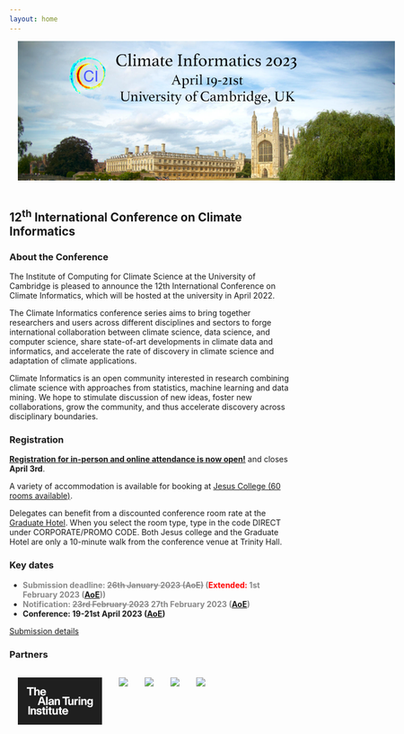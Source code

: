 ```yaml
---
layout: home
---
```

<style>
#logo-container {
    margin: 0 auto;
    width: 70vw;
	padding: 15px;
	padding-top: 0px;
}

#logo-container img {
    width: 70vw;
}

#partners {
  display: flex;
  flex-wrap: wrap;
}

#partners img {
   max-height: 100px;
   max-width: 150px;
   margin: 15px;
}
</style>

<div id='logo-container'><img src="assets/images/splash.png" /></div>

## 12<sup>th</sup> International Conference on Climate Informatics

### About the Conference

The Institute of Computing for Climate Science at the University of Cambridge
is pleased to announce the 12th International Conference on Climate Informatics, which will be hosted at
the university in April 2022.

The Climate Informatics conference series aims to bring together
researchers and users across different disciplines and sectors to
forge international collaboration between climate science, data
science, and computer science, share state-of-art developments in
climate data and informatics, and accelerate the rate of discovery in
climate science and adaptation of climate applications.

Climate Informatics is an open community interested in research
combining climate science with approaches from statistics, machine
learning and data mining. We hope to stimulate discussion of new
ideas, foster new collaborations, grow the community, and thus
accelerate discovery across disciplinary boundaries.

### Registration

__[Registration for in-person and online attendance is now open!](https://onlinesales.admin.cam.ac.uk/conferences-and-events/department-of-applied-mathematics-theoretical-physics-damtp/climate-informatics-conference/climate-informatics-conference-2023)__ and closes **April 3rd**.

A variety of accommodation is available for booking at [Jesus College (60 rooms available)](https://www.universityrooms.com/en-GB/eventcode?ec=CICAPR23&vid=jesuscambridge).

Delegates can benefit from a discounted conference room rate at the [Graduate Hotel](https://www.graduatehotels.com/cambridge/). When you select the room type, type in the code DIRECT under CORPORATE/PROMO CODE. Both Jesus college and the Graduate Hotel are only a 10-minute walk from the conference venue at Trinity Hall.

### Key dates

- <span style='color:#888'>__Submission deadline: ~~26th January 2023 (AoE)~~ (<span style="color:red">Extended:</span> 1st February 2023 ([AoE](https://www.timeanddate.com/time/zones/aoe)))__</span>
- <span style='color:#888'>__Notification: ~~23rd February 2023~~ 27th February 2023 ([AoE](https://www.timeanddate.com/time/zones/aoe))__</span>
- __Conference: 19-21st April 2023 ([AoE](https://www.timeanddate.com/time/zones/aoe))__

[Submission details](https://cambridge-iccs.github.io/climate-informatics-2023/submission)

### Partners

<div id='partners'>
<img src="assets/images/partners/ati.jpg" />
<img src="https://cambridge-iccs.github.io/assets/images/iccs-uni-logo.png" />
<img src="https://www.bas.ac.uk/wp-content/themes/baspress/img/bas-full-logo.png" />
<img src="https://ncics.org/wp-content/themes/ncics/img/NCICS_logo-560x292.png" />
<img src="https://cdn-ukwest.onetrust.com/logos/b1267e56-9bec-4ebe-a985-519ebdee1430/1d68d9f9-4078-44bb-9419-6d02957faf01/128a5669-6106-4f93-8945-4652309c3cdc/Cambridge_Landscape_Logo_POS_RGB.png" />
</div>